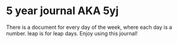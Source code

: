 # 5 year journal AKA 5yj
There is a document for every day of the week, where each day is a number.
leap is for leap days. Enjoy using this journal!

